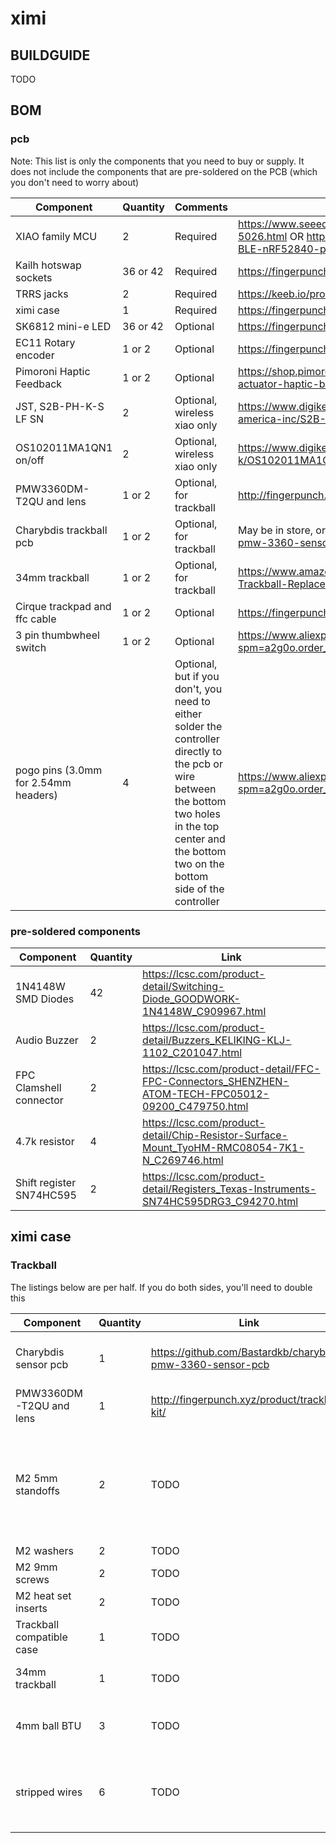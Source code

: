 # ximi

## BUILDGUIDE

TODO

## BOM

### pcb

Note: This list is only the components that you need to buy or supply. It does not include the components that are pre-soldered on the PCB (which you don't need to worry about)

| Component                            | Quantity    | Comments                     | Link         |
| -----------                          | ----------- | ------------                 | ------------ |
| XIAO family MCU                      | 2           | Required                     | https://www.seeedstudio.com/XIAO-RP2040-v1-0-p-5026.html OR https://www.seeedstudio.com/Seeed-XIAO-BLE-nRF52840-p-5201.html |
| Kailh hotswap sockets                | 36 or 42    | Required                     | https://fingerpunch.xyz/product/kailh-hotswap-sockets/ |
| TRRS jacks                           | 2           | Required                     | https://keeb.io/products/trrs-jack-3-5mm |
| ximi case                            | 1           | Required                     | https://fingerpunch.xyz/product/ximi-3DP-case |
| SK6812 mini-e LED                    | 36 or 42    | Optional                     | https://fingerpunch.xyz/product/sk6812-mini-e-leds/ |
| EC11 Rotary encoder                  | 1 or 2      | Optional                     | https://fingerpunch.xyz/product/ec11-rotary-encoder/ |
| Pimoroni Haptic Feedback             | 1 or 2      | Optional                     | https://shop.pimoroni.com/products/drv2605l-linear-actuator-haptic-breakout?variant=27859486867539 |
| JST, S2B-PH-K-S LF SN                | 2           | Optional, wireless xiao only | https://www.digikey.com/en/products/detail/jst-sales-america-inc/S2B-PH-K-S-LF-SN/926626 |
| OS102011MA1QN1 on/off                | 2           | Optional, wireless xiao only | https://www.digikey.com/en/products/detail/c-k/OS102011MA1QN1/1981430 |
| PMW3360DM-T2QU and lens              | 1 or 2      | Optional, for trackball      | http://fingerpunch.xyz/product/trackball-kit/ |
| Charybdis trackball pcb              | 1 or 2      | Optional, for trackball      | May be in store, or https://github.com/Bastardkb/charybdis-pmw-3360-sensor-pcb |
| 34mm trackball                       | 1 or 2      | Optional, for trackball      | https://www.amazon.com/Perixx-PERIPRO-303GB-Trackball-Replacement-Perimice/dp/B08DD6GQRV?th=1 |
| Cirque trackpad and ffc cable        | 1 or 2      | Optional                     | https://fingerpunch.xyz/product/cirque-trackpad-kit/ |
| 3 pin thumbwheel switch              | 1 or 2      | Optional                     | https://www.aliexpress.com/item/2255800510809110.html?spm=a2g0o.order_list.0.0.39361802noCZdH |
| pogo pins (3.0mm for 2.54mm headers) | 4           | Optional, but if you don't, you need to either solder the controller directly to the pcb or wire between the bottom two holes in the top center and the bottom two on the bottom side of the controller | https://www.aliexpress.com/item/3256802497611984.html?spm=a2g0o.order_list.0.0.3cb11802y2lGcs |

### pre-soldered components

| Component                     | Quantity    | Link         |
| -----------                   | ----------- | ------------ |
| 1N4148W SMD Diodes            | 42          | https://lcsc.com/product-detail/Switching-Diode_GOODWORK-1N4148W_C909967.html |
| Audio Buzzer                  | 2           | https://lcsc.com/product-detail/Buzzers_KELIKING-KLJ-1102_C201047.html |
| FPC Clamshell connector       | 2           | https://lcsc.com/product-detail/FFC-FPC-Connectors_SHENZHEN-ATOM-TECH-FPC05012-09200_C479750.html |
| 4.7k resistor                 | 4           | https://lcsc.com/product-detail/Chip-Resistor-Surface-Mount_TyoHM-RMC08054-7K1-N_C269746.html |
| Shift register SN74HC595      | 2           | https://lcsc.com/product-detail/Registers_Texas-Instruments-SN74HC595DRG3_C94270.html |

## ximi case

### Trackball

The listings below are per half. If you do both sides, you'll need to double this

| Component                     | Quantity    | Link         | Description |
| -----------                   | ----------- | ------------ | ----------- |
| Charybdis sensor pcb          | 1           | https://github.com/Bastardkb/charybdis-pmw-3360-sensor-pcb | To house the pmw3360 and sensor |
| PMW3360DM-T2QU and lens       | 1           | http://fingerpunch.xyz/product/trackball-kit/ | Trackball sensor and lens |
| M2 5mm standoffs              | 2           | TODO | This and the next three are used to connect the charybdis sensor pcb to the ximi case |
| M2 washers                    | 2           | TODO | N/A |
| M2 9mm screws                 | 2           | TODO | N/A |
| M2 heat set inserts           | 2           | TODO | N/A |
| Trackball compatible case     | 1           | TODO | Case itself |
| 34mm trackball                | 1           | TODO | Trackball to be placed in the case |
| 4mm ball BTU                  | 3           | TODO | BTU for the trackball to rest on and spin |
| stripped wires                | 6           | TODO | Wires to connect the trackball sensor pcb to the ximi pcb |